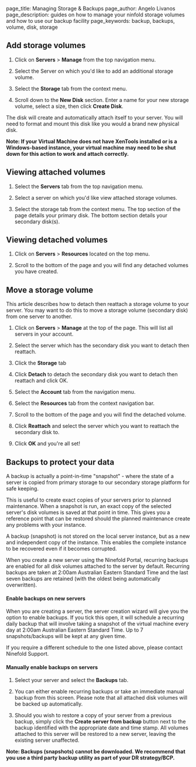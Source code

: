 page_title:      Managing Storage & Backups
page_author:      Angelo Livanos 
page_description: guides on how to manage your ninfold storage volumes and how to use our backup facility
page_keywords:    backup, backups, volume, disk, storage

## Add storage volumes

1. Click on __Servers__ > __Manage__ from the top navigation menu.

2. Select the Server on which you'd like to add an additional storage volume. 

3. Select the __Storage__ tab from the context menu.

4. Scroll down to the __New Disk__ section. Enter a name for your new storage volume, select a size, then click __Create Disk__. 

The disk will create and automatically attach itself to your server. You will need to format and mount this disk like you would a brand new physical disk.

__Note:  If your Virtual Machine does not have XenTools installed or is a Windows-based instance, your virtual machine may need to be shut down for this action to work and attach correctly.__

## Viewing attached volumes

1. Select the __Servers__ tab from the top navigation menu.

2. Select a server on which you'd like view attached storage volumes.

3. Select the storage tab from the context menu. The top section of the page details your primary disk. The bottom section details your secondary disk(s).

## Viewing detached volumes

1. Click on __Servers__ > __Resources__ located on the top menu.

2. Scroll to the bottom of the page and you will find any detached volumes you have created.

## Move a storage volume

This article describes how to detach then reattach a storage volume to your server. You may want to do this to move a storage volume (secondary disk) from one server to another. 

1. Click on __Servers__ > __Manage__ at the top of the page. This will list all servers in your account.

2. Select the server which has the secondary disk you want to detach then reattach.

3. Click the __Storage__ tab

4. Click __Detach__ to detach the secondary disk you want to detach then reattach and click OK.

5. Select the __Account__ tab from the navigation menu.

6. Select the __Resources__ tab from the context navigation bar.

7. Scroll to the bottom of the page and you will find the detached volume.

8. Click __Reattach__ and select the server which you want to reattach the secondary disk to. 

9. Click __OK__ and you're all set!



## Backups to protect your data

A backup is actually a point-in-time "snapshot" - where the state of a server is copied from primary storage to our secondary storage platform for safe keeping.

This is useful to create exact copies of your servers prior to planned maintenance. When a snapshot is run, an exact copy of the selected server's disk volumes is saved at that point in time. This gives you a reference point that can be restored should the planned maintenance create any problems with your instance.

A backup (snapshot) is not stored on the local server instance, but as a new and independent copy of the instance. This enables the complete instance to be recovered even if it becomes corrupted.

When you create a new server using the Ninefold Portal, recurring backups are enabled for all disk volumes attached to the server by default. Recurring backups are taken at 2:00am Australian Eastern Standard Time and the last seven backups are retained (with the oldest being automatically overwritten).

#### Enable backups on new servers

When you are creating a server, the server creation wizard will give you the option to enable backups. If you tick this open, it will schedule a recurring daily backup that will involve taking a snapshot of the virtual machine every day at 2:00am Australian Eastern Standard Time. Up to 7 snapshots/backups will be kept at any given time.

If you require a different schedule to the one listed above, please contact Ninefold Support.

#### Manually enable backups on servers

1. Select your server and select the __Backups__ tab.

2. You can either enable recurring backups or take an immediate manual backup from this screen. Please note that all attached disk volumes will be backed up automatically.

3. Should you wish to restore a copy of your server from a previous backup, simply click the __Create server from backup__ button next to the backup identified with the appropriate date and time stamp. All volumes attached to this server will be restored to a new server, leaving the existing server unaffected.

__Note: Backups (snapshots) cannot be downloaded. We recommend that you use a third party backup utility as part of your DR strategy/BCP.__
